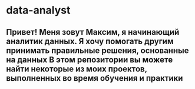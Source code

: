 # data-analyst
## Привет! Меня зовут Максим, я начинающий аналитик данных. Я хочу помогать другим принимать правильные решения, основанные на данных В этом репозитории вы можете найти некоторые из моих проектов, выполненных во время обучения и практики
